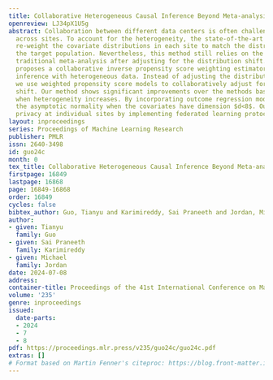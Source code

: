 ```yaml
---
title: Collaborative Heterogeneous Causal Inference Beyond Meta-analysis
openreview: LJ34pX1U5g
abstract: Collaboration between different data centers is often challenged by heterogeneity
  across sites. To account for the heterogeneity, the state-of-the-art method is to
  re-weight the covariate distributions in each site to match the distribution of
  the target population. Nevertheless, this method still relies on the concept of
  traditional meta-analysis after adjusting for the distribution shift. This work
  proposes a collaborative inverse propensity score weighting estimator for causal
  inference with heterogeneous data. Instead of adjusting the distribution shift separately,
  we use weighted propensity score models to collaboratively adjust for the distribution
  shift. Our method shows significant improvements over the methods based on meta-analysis
  when heterogeneity increases. By incorporating outcome regression models, we prove
  the asymptotic normality when the covariates have dimension $d<8$. Our methods preserve
  privacy at individual sites by implementing federated learning protocols.
layout: inproceedings
series: Proceedings of Machine Learning Research
publisher: PMLR
issn: 2640-3498
id: guo24c
month: 0
tex_title: Collaborative Heterogeneous Causal Inference Beyond Meta-analysis
firstpage: 16849
lastpage: 16868
page: 16849-16868
order: 16849
cycles: false
bibtex_author: Guo, Tianyu and Karimireddy, Sai Praneeth and Jordan, Michael
author:
- given: Tianyu
  family: Guo
- given: Sai Praneeth
  family: Karimireddy
- given: Michael
  family: Jordan
date: 2024-07-08
address:
container-title: Proceedings of the 41st International Conference on Machine Learning
volume: '235'
genre: inproceedings
issued:
  date-parts:
  - 2024
  - 7
  - 8
pdf: https://proceedings.mlr.press/v235/guo24c/guo24c.pdf
extras: []
# Format based on Martin Fenner's citeproc: https://blog.front-matter.io/posts/citeproc-yaml-for-bibliographies/
---
```

